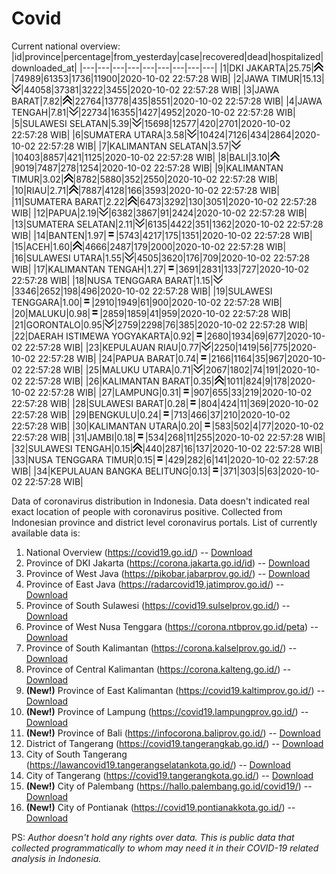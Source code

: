 # Covid
Current national overview:
|id|province|percentage|from_yesterday|case|recovered|dead|hospitalized|downloaded_at|
|---|---|---|---|---|---|---|---|---|
|1|DKI JAKARTA|25.75|![up](https://github.com/ariefrachmannn/covid/raw/master/img/rsz_img_186982.png)|74989|61353|1736|11900|2020-10-02 22:57:28 WIB|
|2|JAWA TIMUR|15.13|![down](https://github.com/ariefrachmannn/covid/raw/master/img/rsz_down.png)|44058|37381|3222|3455|2020-10-02 22:57:28 WIB|
|3|JAWA BARAT|7.82|![up](https://github.com/ariefrachmannn/covid/raw/master/img/rsz_img_186982.png)|22764|13778|435|8551|2020-10-02 22:57:28 WIB|
|4|JAWA TENGAH|7.81|![down](https://github.com/ariefrachmannn/covid/raw/master/img/rsz_down.png)|22734|16355|1427|4952|2020-10-02 22:57:28 WIB|
|5|SULAWESI SELATAN|5.39|![down](https://github.com/ariefrachmannn/covid/raw/master/img/rsz_down.png)|15698|12577|420|2701|2020-10-02 22:57:28 WIB|
|6|SUMATERA UTARA|3.58|![down](https://github.com/ariefrachmannn/covid/raw/master/img/rsz_down.png)|10424|7126|434|2864|2020-10-02 22:57:28 WIB|
|7|KALIMANTAN SELATAN|3.57|![down](https://github.com/ariefrachmannn/covid/raw/master/img/rsz_down.png)|10403|8857|421|1125|2020-10-02 22:57:28 WIB|
|8|BALI|3.10|![up](https://github.com/ariefrachmannn/covid/raw/master/img/rsz_img_186982.png)|9019|7487|278|1254|2020-10-02 22:57:28 WIB|
|9|KALIMANTAN TIMUR|3.02|![up](https://github.com/ariefrachmannn/covid/raw/master/img/rsz_img_186982.png)|8782|5880|352|2550|2020-10-02 22:57:28 WIB|
|10|RIAU|2.71|![up](https://github.com/ariefrachmannn/covid/raw/master/img/rsz_img_186982.png)|7887|4128|166|3593|2020-10-02 22:57:28 WIB|
|11|SUMATERA BARAT|2.22|![up](https://github.com/ariefrachmannn/covid/raw/master/img/rsz_img_186982.png)|6473|3292|130|3051|2020-10-02 22:57:28 WIB|
|12|PAPUA|2.19|![down](https://github.com/ariefrachmannn/covid/raw/master/img/rsz_down.png)|6382|3867|91|2424|2020-10-02 22:57:28 WIB|
|13|SUMATERA SELATAN|2.11|![down](https://github.com/ariefrachmannn/covid/raw/master/img/rsz_down.png)|6135|4422|351|1362|2020-10-02 22:57:28 WIB|
|14|BANTEN|1.97|![equal](https://github.com/ariefrachmannn/covid/raw/master/img/rsz_equal.png)|5743|4217|175|1351|2020-10-02 22:57:28 WIB|
|15|ACEH|1.60|![up](https://github.com/ariefrachmannn/covid/raw/master/img/rsz_img_186982.png)|4666|2487|179|2000|2020-10-02 22:57:28 WIB|
|16|SULAWESI UTARA|1.55|![down](https://github.com/ariefrachmannn/covid/raw/master/img/rsz_down.png)|4505|3620|176|709|2020-10-02 22:57:28 WIB|
|17|KALIMANTAN TENGAH|1.27|![equal](https://github.com/ariefrachmannn/covid/raw/master/img/rsz_equal.png)|3691|2831|133|727|2020-10-02 22:57:28 WIB|
|18|NUSA TENGGARA BARAT|1.15|![down](https://github.com/ariefrachmannn/covid/raw/master/img/rsz_down.png)|3346|2652|198|496|2020-10-02 22:57:28 WIB|
|19|SULAWESI TENGGARA|1.00|![equal](https://github.com/ariefrachmannn/covid/raw/master/img/rsz_equal.png)|2910|1949|61|900|2020-10-02 22:57:28 WIB|
|20|MALUKU|0.98|![equal](https://github.com/ariefrachmannn/covid/raw/master/img/rsz_equal.png)|2859|1859|41|959|2020-10-02 22:57:28 WIB|
|21|GORONTALO|0.95|![down](https://github.com/ariefrachmannn/covid/raw/master/img/rsz_down.png)|2759|2298|76|385|2020-10-02 22:57:28 WIB|
|22|DAERAH ISTIMEWA YOGYAKARTA|0.92|![equal](https://github.com/ariefrachmannn/covid/raw/master/img/rsz_equal.png)|2680|1934|69|677|2020-10-02 22:57:28 WIB|
|23|KEPULAUAN RIAU|0.77|![down](https://github.com/ariefrachmannn/covid/raw/master/img/rsz_down.png)|2250|1419|56|775|2020-10-02 22:57:28 WIB|
|24|PAPUA BARAT|0.74|![equal](https://github.com/ariefrachmannn/covid/raw/master/img/rsz_equal.png)|2166|1164|35|967|2020-10-02 22:57:28 WIB|
|25|MALUKU UTARA|0.71|![down](https://github.com/ariefrachmannn/covid/raw/master/img/rsz_down.png)|2067|1802|74|191|2020-10-02 22:57:28 WIB|
|26|KALIMANTAN BARAT|0.35|![up](https://github.com/ariefrachmannn/covid/raw/master/img/rsz_img_186982.png)|1011|824|9|178|2020-10-02 22:57:28 WIB|
|27|LAMPUNG|0.31|![equal](https://github.com/ariefrachmannn/covid/raw/master/img/rsz_equal.png)|907|655|33|219|2020-10-02 22:57:28 WIB|
|28|SULAWESI BARAT|0.28|![equal](https://github.com/ariefrachmannn/covid/raw/master/img/rsz_equal.png)|804|424|11|369|2020-10-02 22:57:28 WIB|
|29|BENGKULU|0.24|![equal](https://github.com/ariefrachmannn/covid/raw/master/img/rsz_equal.png)|713|466|37|210|2020-10-02 22:57:28 WIB|
|30|KALIMANTAN UTARA|0.20|![equal](https://github.com/ariefrachmannn/covid/raw/master/img/rsz_equal.png)|583|502|4|77|2020-10-02 22:57:28 WIB|
|31|JAMBI|0.18|![equal](https://github.com/ariefrachmannn/covid/raw/master/img/rsz_equal.png)|534|268|11|255|2020-10-02 22:57:28 WIB|
|32|SULAWESI TENGAH|0.15|![up](https://github.com/ariefrachmannn/covid/raw/master/img/rsz_img_186982.png)|440|287|16|137|2020-10-02 22:57:28 WIB|
|33|NUSA TENGGARA TIMUR|0.15|![equal](https://github.com/ariefrachmannn/covid/raw/master/img/rsz_equal.png)|429|282|6|141|2020-10-02 22:57:28 WIB|
|34|KEPULAUAN BANGKA BELITUNG|0.13|![equal](https://github.com/ariefrachmannn/covid/raw/master/img/rsz_equal.png)|371|303|5|63|2020-10-02 22:57:28 WIB|

Data of coronavirus distribution in Indonesia. Data doesn't indicated real exact location of people with coronavirus positive. Collected from Indonesian province and district level coronavirus portals. List of currently available data is:
1. National Overview (https://covid19.go.id/) -- [Download](https://www.dropbox.com/s/66ly270fw4y76fx/covid_nasional.csv?dl=0)
2. Province of DKI Jakarta (https://corona.jakarta.go.id/id) -- [Download](https://riwayat-file-covid-19-dki-jakarta-jakartagis.hub.arcgis.com/)
3. Province of West Java (https://pikobar.jabarprov.go.id/) -- [Download](https://www.dropbox.com/s/alg0zp60fylq6cn/covid_jabar.csv?dl=0)
4. Province of East Java (https://radarcovid19.jatimprov.go.id/) -- [Download](https://www.dropbox.com/sh/e7vtgcnl4ckbvr4/AADo9UMRDZvrhHn66qTHZOvNa?dl=0)
5. Province of South Sulawesi (https://covid19.sulselprov.go.id/) -- [Download](https://www.dropbox.com/s/z5ek23lwcztj7z7/covid_sulsel.csv?dl=0)
6. Province of West Nusa Tenggara (https://corona.ntbprov.go.id/peta) -- [Download](https://www.dropbox.com/s/4p2k93n42xx0c00/covid_ntb.csv?dl=0)
7. Province of South Kalimantan (https://corona.kalselprov.go.id/) -- [Download](https://www.dropbox.com/sh/7aa2kvz8lb04pzz/AADH1Oj5oFMw2mp-D3JStPRsa?dl=0)
8. Province of Central Kalimantan (https://corona.kalteng.go.id/) -- [Download](https://www.dropbox.com/s/9q01v5r3ys2ozk4/covid_kalteng.csv?dl=0)
9. **(New!)** Province of East Kalimantan (https://covid19.kaltimprov.go.id/) -- [Download](https://www.dropbox.com/sh/qhpxj532nm80goa/AAB6ek_fp1__ieTR0TFQpfIga?dl=0)
10. **(New!)** Province of Lampung (https://covid19.lampungprov.go.id/) -- [Download](https://www.dropbox.com/s/ecuew6oa9kzwqwx/covid_lampung.csv?dl=0)
11. **(New!)** Province of Bali (https://infocorona.baliprov.go.id/) -- [Download](https://www.dropbox.com/sh/iceiwun4ufttmiu/AAC7dSRMpfTjPI1Lfzw-LeCUa?dl=0)
12. District of Tangerang (https://covid19.tangerangkab.go.id/) -- [Download](https://www.dropbox.com/sh/yxovyy6sy5bnz4p/AACZzVHinisKmz8oQWyQJ3nua?dl=0)
13. City of South Tangerang (https://lawancovid19.tangerangselatankota.go.id/) -- [Download](https://www.dropbox.com/s/zlvxo4ivswdzmle/covid_tangsel.csv?dl=0)
14. City of Tangerang (https://covid19.tangerangkota.go.id/) -- [Download](https://www.dropbox.com/s/e53224kvdrpjzy0/covid_tangkot.csv?dl=0)
15. **(New!)** City of Palembang (https://hallo.palembang.go.id/covid19/) -- [Download](https://www.dropbox.com/sh/oj17bhwhlpjht9e/AABZEG-OiaSaFvikATDx6coEa?dl=0)
16. **(New!)** City of Pontianak (https://covid19.pontianakkota.go.id/) -- [Download](https://www.dropbox.com/sh/66if3y4ly51j4sh/AADQ-zwLGa7Kz4ZzJgDw2-3na?dl=0)

PS: *Author doesn't hold any rights over data. This is public data that collected programmatically to whom may need it in their COVID-19 related analysis in Indonesia.*

